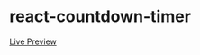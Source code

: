 # react-countdown-timer

[Live Preview](https://apps.damirpristav.com/react-countdown-timer/)

<!-- [Blog Post](https://codingfromscratch.dev/react-js-countdown-timer/) -->